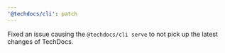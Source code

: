 ```yaml
---
'@techdocs/cli': patch
---
```


Fixed an issue causing the `@techdocs/cli serve` to not pick up the latest changes of TechDocs.
